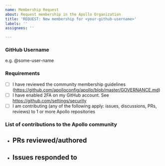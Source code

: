```yaml
---
name: Membership Request
about: Request membership in the Apollo Organization
title: 'REQUEST: New membership for <your-github-username>'
labels: ''
assignees: ''

---
```


### GitHub Username

e.g. @some-user-name

### Requirements

- [ ] I have reviewed the community membership guidelines (https://github.com/apolloconfig/apollo/blob/master/GOVERNANCE.md)
- [ ] I have enabled 2FA on my GitHub account. See https://github.com/settings/security
- [ ] I am contributing (any of the following apply: issues, discussions, PRs, reviews) to 1 or more Apollo repositories

### List of contributions to the Apollo community

- PRs reviewed/authored
  - 
- Issues responded to
  -
